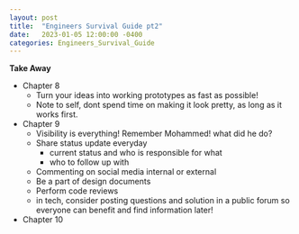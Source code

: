 ```yaml
---
layout: post
title:  "Engineers Survival Guide pt2"
date:   2023-01-05 12:00:00 -0400
categories: Engineers_Survival_Guide
---
```

**Take Away**
- Chapter 8
  - Turn your ideas into working prototypes as fast as possible!
  - Note to self, dont spend time on making it look pretty, as long as it works first.
- Chapter 9
  - Visibility is everything! Remember Mohammed! what did he do?
  - Share status update everyday
    - current status and who is responsible for what
    - who to follow up with
  - Commenting on social media internal or external
  - Be a part of design documents
  - Perform code reviews
  - in tech, consider posting questions and solution in a public forum so
    everyone can benefit and find information later!
- Chapter 10
